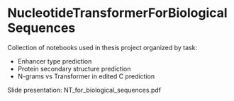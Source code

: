 # NucleotideTransformerForBiologicalSequences
Collection of notebooks used in thesis project organized by task:
* Enhancer type prediction
* Protein secondary structure prediction
* N-grams vs Transformer in edited C prediction

Slide presentation: NT_for_biological_sequences.pdf
